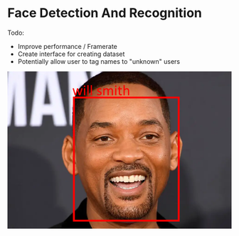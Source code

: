# Face Detection And Recognition

Todo:
- Improve performance / Framerate
- Create interface for creating dataset
- Potentially allow user to tag names to "unknown" users

![Example](will.png)
